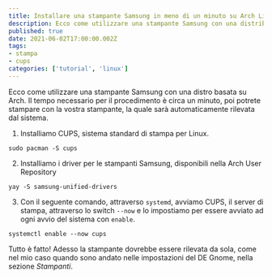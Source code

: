 ```yaml
---
title: Installare una stampante Samsung in meno di un minuto su Arch Linux
description: Ecco come utilizzare una stampante Samsung con una distribuzione linux basata su Arch utlizzando cups
published: true
date: 2021-06-02T17:00:00.002Z
tags:
- stampa
- cups
categories: ['tutorial', 'linux']
---
```

Ecco come utilizzare una stampante Samsung con una distro basata su Arch. Il tempo necessario per il procedimento è circa un minuto, poi potrete stampare con la vostra stampante, la quale sarà automaticamente rilevata dal sistema.

<!--more-->

1) Installiamo CUPS, sistema standard di stampa per Linux.

`sudo pacman -S cups`

2) Installiamo i driver per le stampanti Samsung, disponibili nella Arch User Repository

`yay -S samsung-unified-drivers`

3) Con il seguente comando, attraverso `systemd`, avviamo CUPS, il server di stampa, attraverso lo switch `--now` e lo impostiamo per essere avviato ad ogni avvio del sistema con `enable`.

`systemctl enable --now cups`

Tutto è fatto! Adesso la stampante dovrebbe essere rilevata da sola, come nel mio caso quando sono andato nelle impostazioni del DE Gnome, nella sezione _Stampanti_. 